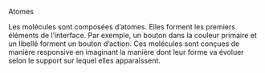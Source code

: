 Atomes

Les molécules sont composées d’atomes. Elles forment les premiers éléments de l’interface. Par exemple, un bouton dans
la couleur primaire et un libellé forment un bouton d’action. Ces molécules sont conçues de manière responsive en
imaginant la manière dont leur forme va évoluer selon le support sur lequel elles apparaissent.
